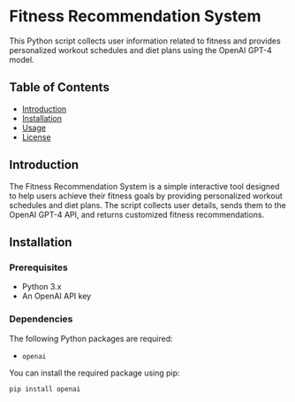 # Fitness Recommendation System

This Python script collects user information related to fitness and provides personalized workout schedules and diet plans using the OpenAI GPT-4 model.

## Table of Contents
- [Introduction](#introduction)
- [Installation](#installation)
- [Usage](#usage)
- [License](#license)

## Introduction

The Fitness Recommendation System is a simple interactive tool designed to help users achieve their fitness goals by providing personalized workout schedules and diet plans. The script collects user details, sends them to the OpenAI GPT-4 API, and returns customized fitness recommendations.

## Installation

### Prerequisites

- Python 3.x
- An OpenAI API key

### Dependencies

The following Python packages are required:
- `openai`

You can install the required package using pip:

```bash
pip install openai
